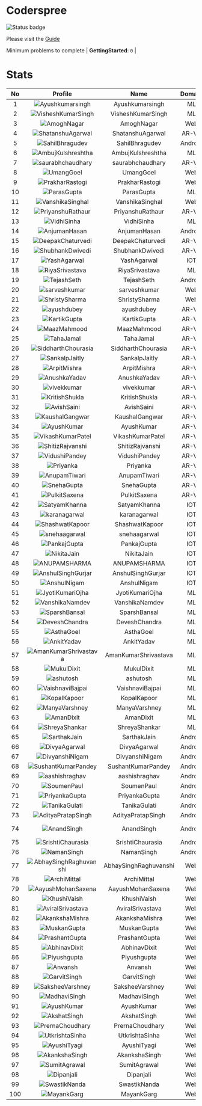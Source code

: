 
Coderspree
==========


![Status badge](https://github.com/InnogeeksOrganization/coderspree/actions/workflows/checkSubmission.yml/badge.svg)  


Please visit the [Guide](./Guide/README.md)  


Minimum problems to complete | **GettingStarted**: `0` |   

# Stats
  

|No|Profile|Name|Domain|Year|Solved|
| :---: | :---: | :---: | :---: | :---: | :---: |
|1|![Ayushkumarsingh](https://avatars.githubusercontent.com/u/78909117?v=4&s=100)|Ayushkumarsingh|ML|2|16|
|2|![VisheshKumarSingh](https://avatars.githubusercontent.com/u/47525494?v=4&s=100)|VisheshKumarSingh|ML|2|14|
|3|![AmoghNagar](https://avatars.githubusercontent.com/u/84376218?v=4&s=100)|AmoghNagar|Web|3|12|
|4|![ShatanshuAgarwal](https://avatars.githubusercontent.com/u/63258511?v=4&s=100)|ShatanshuAgarwal|AR-VR|3|11|
|5|![SahilBhragudev](https://avatars.githubusercontent.com/u/84376218?v=4&s=100)|SahilBhragudev|Android|2|9|
|6|![AmbujKulshreshtha](https://avatars.githubusercontent.com/u/82520623?v=4&s=100)|AmbujKulshreshtha|ML|2|8|
|7|![saurabhchaudhary](https://avatars.githubusercontent.com/u/54533861?v=4&s=100)|saurabhchaudhary|AR-VR|3|7|
|8|![UmangGoel](https://avatars.githubusercontent.com/u/84376218?v=4&s=100)|UmangGoel|Web|3|7|
|9|![PrakharRastogi](https://avatars.githubusercontent.com/u/84376218?v=4&s=100)|PrakharRastogi|Web|3|7|
|10|![ParasGupta](https://avatars.githubusercontent.com/u/60445527?v=4&s=100)|ParasGupta|ML|3|6|
|11|![VanshikaSinghal](https://avatars.githubusercontent.com/u/84376218?v=4&s=100)|VanshikaSinghal|Web|3|5|
|12|![PriyanshuRathaur](https://avatars.githubusercontent.com/u/86730388?v=4&s=100)|PriyanshuRathaur|AR-VR|2|3|
|13|![VidhiSinha](https://avatars.githubusercontent.com/u/83163944?v=4&s=100)|VidhiSinha|ML|2|3|
|14|![AnjumanHasan](https://avatars.githubusercontent.com/u/84376218?v=4&s=100)|AnjumanHasan|Android|2|3|
|15|![DeepakChaturvedi](https://avatars.githubusercontent.com/u/61619479?v=4&s=100)|DeepakChaturvedi|AR-VR|3|2|
|16|![ShubhankDwivedi](https://avatars.githubusercontent.com/u/81324099?v=4&s=100)|ShubhankDwivedi|AR-VR|2ndYear|2|
|17|![YashAgarwal](https://avatars.githubusercontent.com/u/59206738?v=4&s=100)|YashAgarwal|IOT|3|2|
|18|![RiyaSrivastava](https://avatars.githubusercontent.com/u/82600662?v=4&s=100)|RiyaSrivastava|ML|2|2|
|19|![TejashSeth](https://avatars.githubusercontent.com/u/84376218?v=4&s=100)|TejashSeth|Android|2|2|
|20|![sarveshkumar](https://avatars.githubusercontent.com/u/84376218?v=4&s=100)|sarveshkumar|Web|3|2|
|21|![ShristySharma](https://avatars.githubusercontent.com/u/84376218?v=4&s=100)|ShristySharma|Web|3|2|
|22|![ayushdubey](https://avatars.githubusercontent.com/u/33064931?v=4&s=100)|ayushdubey|AR-VR|2|1|
|23|![KartikGupta](https://avatars.githubusercontent.com/u/57028920?v=4&s=100)|KartikGupta|AR-VR|3|1|
|24|![MaazMahmood](https://avatars.githubusercontent.com/u/83294849?v=4&s=100)|MaazMahmood|AR-VR|2|1|
|25|![TahaJamal](https://avatars.githubusercontent.com/u/60614154?v=4&s=100)|TahaJamal|AR-VR|3|1|
|26|![SiddharthChourasia](https://avatars.githubusercontent.com/u/78783051?v=4&s=100)|SiddharthChourasia|AR-VR|2|1|
|27|![SankalpJaitly](https://avatars.githubusercontent.com/u/63491937?v=4&s=100)|SankalpJaitly|AR-VR|3|1|
|28|![ArpitMishra](https://avatars.githubusercontent.com/u/91672224?v=4&s=100)|ArpitMishra|AR-VR|2nd|1|
|29|![AnushkaYadav](https://avatars.githubusercontent.com/u/63538061?v=4&s=100)|AnushkaYadav|AR-VR|3|1|
|30|![vivekkumar](https://avatars.githubusercontent.com/u/60609162?v=4&s=100)|vivekkumar|AR-VR|3|1|
|31|![KritishShukla](https://avatars.githubusercontent.com/u/84233260?v=4&s=100)|KritishShukla|AR-VR|2|1|
|32|![AvishSaini](https://avatars.githubusercontent.com/u/82599778?v=4&s=100)|AvishSaini|AR-VR|2|1|
|33|![KaushalGangwar](https://avatars.githubusercontent.com/u/78899517?v=4&s=100)|KaushalGangwar|AR-VR|2|1|
|34|![AyushKumar](https://avatars.githubusercontent.com/u/77633249?v=4&s=100)|AyushKumar|AR-VR|2|1|
|35|![VikashKumarPatel](https://avatars.githubusercontent.com/u/72515535?v=4&s=100)|VikashKumarPatel|AR-VR|3|1|
|36|![ShitizRajvanshi](https://avatars.githubusercontent.com/u/86548099?v=4&s=100)|ShitizRajvanshi|AR-VR|2|1|
|37|![VidushiPandey](https://avatars.githubusercontent.com/u/86524341?v=4&s=100)|VidushiPandey|AR-VR|2|1|
|38|![Priyanka](https://avatars.githubusercontent.com/u/72395482?v=4&s=100)|Priyanka|AR-VR|3|1|
|39|![AnupamTiwari](https://avatars.githubusercontent.com/u/81892907?v=4&s=100)|AnupamTiwari|AR-VR|2|1|
|40|![SnehaGupta](https://avatars.githubusercontent.com/u/63196333?v=4&s=100)|SnehaGupta|AR-VR|3|1|
|41|![PulkitSaxena](https://avatars.githubusercontent.com/u/84513589?v=4&s=100)|PulkitSaxena|AR-VR|2|1|
|42|![SatyamKhanna](https://avatars.githubusercontent.com/u/52063544?v=4&s=100)|SatyamKhanna|IOT|3|1|
|43|![karanagarwal](https://avatars.githubusercontent.com/u/86533183?v=4&s=100)|karanagarwal|IOT|2|1|
|44|![ShashwatKapoor](https://avatars.githubusercontent.com/u/74201117?v=4&s=100)|ShashwatKapoor|IOT|3|1|
|45|![snehaagarwal](https://avatars.githubusercontent.com/u/91549661?v=4&s=100)|snehaagarwal|IOT|3|1|
|46|![PankajGupta](https://avatars.githubusercontent.com/u/91672523?v=4&s=100)|PankajGupta|IOT|2|1|
|47|![NikitaJain](https://avatars.githubusercontent.com/u/91686453?v=4&s=100)|NikitaJain|IOT|2|1|
|48|![ANUPAMSHARMA](https://avatars.githubusercontent.com/u/91667813?v=4&s=100)|ANUPAMSHARMA|IOT|2|1|
|49|![AnshulSinghGurjar](https://avatars.githubusercontent.com/u/90499262?v=4&s=100)|AnshulSinghGurjar|IOT|2|1|
|50|![AnshulNigam](https://avatars.githubusercontent.com/u/74321084?v=4&s=100)|AnshulNigam|IOT|2|1|
|51|![JyotiKumariOjha](https://avatars.githubusercontent.com/u/82596078?v=4&s=100)|JyotiKumariOjha|ML|2|1|
|52|![VanshikaNamdev](https://avatars.githubusercontent.com/u/64363094?v=4&s=100)|VanshikaNamdev|ML|3|1|
|53|![SparshBansal](https://avatars.githubusercontent.com/u/78899820?v=4&s=100)|SparshBansal|ML|2|1|
|54|![DeveshChandra](https://avatars.githubusercontent.com/u/82612473?v=4&s=100)|DeveshChandra|ML|2|1|
|55|![AsthaGoel](https://avatars.githubusercontent.com/u/62610706?v=4&s=100)|AsthaGoel|ML|3|1|
|56|![AnkitYadav](https://avatars.githubusercontent.com/u/66520710?v=4&s=100)|AnkitYadav|ML|3|1|
|57|![AmanKumarShrivastava](https://avatars.githubusercontent.com/u/81643753?v=4&s=100)|AmanKumarShrivastava|ML|2|1|
|58|![MukulDixit](https://avatars.githubusercontent.com/u/55882740?v=4&s=100)|MukulDixit|ML|3|1|
|59|![ashutosh](https://avatars.githubusercontent.com/u/60190101?v=4&s=100)|ashutosh|ML|3|1|
|60|![VaishnaviBajpai](https://avatars.githubusercontent.com/u/82597311?v=4&s=100)|VaishnaviBajpai|ML|2|1|
|61|![KopalKapoor](https://avatars.githubusercontent.com/u/82762079?v=4&s=100)|KopalKapoor|ML|2|1|
|62|![ManyaVarshney](https://avatars.githubusercontent.com/u/82599650?v=4&s=100)|ManyaVarshney|ML|2|1|
|63|![AmanDixit](https://avatars.githubusercontent.com/u/82611683?v=4&s=100)|AmanDixit|ML|2|1|
|64|![ShreyaShankar](https://avatars.githubusercontent.com/u/65847819?v=4&s=100)|ShreyaShankar|ML|3|1|
|65|![SarthakJain](https://avatars.githubusercontent.com/u/84376218?v=4&s=100)|SarthakJain|Android|2|1|
|66|![DivyaAgarwal](https://avatars.githubusercontent.com/u/84376218?v=4&s=100)|DivyaAgarwal|Android|2|1|
|67|![DivyanshiNigam](https://avatars.githubusercontent.com/u/84376218?v=4&s=100)|DivyanshiNigam|Android|2|1|
|68|![SushantKumarPandey](https://avatars.githubusercontent.com/u/84376218?v=4&s=100)|SushantKumarPandey|Android|2|1|
|69|![aashishraghav](https://avatars.githubusercontent.com/u/84376218?v=4&s=100)|aashishraghav|Android|2|1|
|70|![SoumenPaul](https://avatars.githubusercontent.com/u/84376218?v=4&s=100)|SoumenPaul|Android|2|1|
|71|![PriyankaGupta](https://avatars.githubusercontent.com/u/84376218?v=4&s=100)|PriyankaGupta|Android|2|1|
|72|![TanikaGulati](https://avatars.githubusercontent.com/u/84376218?v=4&s=100)|TanikaGulati|Android|2|1|
|73|![AdityaPratapSingh](https://avatars.githubusercontent.com/u/84376218?v=4&s=100)|AdityaPratapSingh|Android|2|1|
|74|![AnandSingh](https://avatars.githubusercontent.com/u/84376218?v=4&s=100)|AnandSingh|Android|Invalid Foldername|1|
|75|![SrishtiChaurasia](https://avatars.githubusercontent.com/u/84376218?v=4&s=100)|SrishtiChaurasia|Android|2|1|
|76|![NamanSingh](https://avatars.githubusercontent.com/u/84376218?v=4&s=100)|NamanSingh|Android|2|1|
|77|![AbhaySinghRaghuvanshi](https://avatars.githubusercontent.com/u/84376218?v=4&s=100)|AbhaySinghRaghuvanshi|Web|2|1|
|78|![ArchiMittal](https://avatars.githubusercontent.com/u/84376218?v=4&s=100)|ArchiMittal|Web|2|1|
|79|![AayushMohanSaxena](https://avatars.githubusercontent.com/u/84376218?v=4&s=100)|AayushMohanSaxena|Web|2|1|
|80|![KhushiVaish](https://avatars.githubusercontent.com/u/84376218?v=4&s=100)|KhushiVaish|Web|2|1|
|81|![AviralSrivastava](https://avatars.githubusercontent.com/u/84376218?v=4&s=100)|AviralSrivastava|Web|2|1|
|82|![AkankshaMishra](https://avatars.githubusercontent.com/u/84376218?v=4&s=100)|AkankshaMishra|Web|2|1|
|83|![MuskanGupta](https://avatars.githubusercontent.com/u/84376218?v=4&s=100)|MuskanGupta|Web|3|1|
|84|![PrashantGupta](https://avatars.githubusercontent.com/u/84376218?v=4&s=100)|PrashantGupta|Web|3|1|
|85|![AbhinavDixit](https://avatars.githubusercontent.com/u/84376218?v=4&s=100)|AbhinavDixit|Web|3|1|
|86|![Piyushgupta](https://avatars.githubusercontent.com/u/84376218?v=4&s=100)|Piyushgupta|Web|2|1|
|87|![Anvansh](https://avatars.githubusercontent.com/u/84376218?v=4&s=100)|Anvansh|Web|2|1|
|88|![GarvitSingh](https://avatars.githubusercontent.com/u/84376218?v=4&s=100)|GarvitSingh|Web|2|1|
|89|![SaksheeVarshney](https://avatars.githubusercontent.com/u/84376218?v=4&s=100)|SaksheeVarshney|Web|3|1|
|90|![MadhaviSingh](https://avatars.githubusercontent.com/u/84376218?v=4&s=100)|MadhaviSingh|Web|2|1|
|91|![AyushKumar](https://avatars.githubusercontent.com/u/84376218?v=4&s=100)|AyushKumar|Web|2|1|
|92|![AkshatSingh](https://avatars.githubusercontent.com/u/84376218?v=4&s=100)|AkshatSingh|Web|2|1|
|93|![PrernaChoudhary](https://avatars.githubusercontent.com/u/84376218?v=4&s=100)|PrernaChoudhary|Web|2|1|
|94|![UtkrishtaSinha](https://avatars.githubusercontent.com/u/84376218?v=4&s=100)|UtkrishtaSinha|Web|2|1|
|95|![AyushiTyagi](https://avatars.githubusercontent.com/u/84376218?v=4&s=100)|AyushiTyagi|Web|3|1|
|96|![AkankshaSingh](https://avatars.githubusercontent.com/u/84376218?v=4&s=100)|AkankshaSingh|Web|2|1|
|97|![SumitAgrawal](https://avatars.githubusercontent.com/u/84376218?v=4&s=100)|SumitAgrawal|Web|2|1|
|98|![Dipanjali](https://avatars.githubusercontent.com/u/84376218?v=4&s=100)|Dipanjali|Web|2|1|
|99|![SwastikNanda](https://avatars.githubusercontent.com/u/84376218?v=4&s=100)|SwastikNanda|Web|2|1|
|100|![MayankGarg](https://avatars.githubusercontent.com/u/84376218?v=4&s=100)|MayankGarg|Web|2|1|
